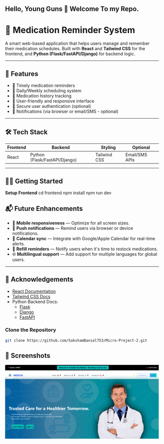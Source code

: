 ## Hello, Young Guns 👋 Welcome To my Repo.

# 💊 Medication Reminder System

A smart web-based application that helps users manage and remember their medication schedules. Built with **React** and **Tailwind CSS** for the frontend, and **Python (Flask/FastAPI/Django)** for backend logic.



---

## 🚀 Features

- 🔔 Timely medication reminders
- 📅 Daily/Weekly scheduling system
- 🧾 Medication history tracking
- 🧠 User-friendly and responsive interface
- 🔐 Secure user authentication (optional)
- 💬 Notifications (via browser or email/SMS - optional)

---

## 🛠️ Tech Stack

| Frontend | Backend | Styling | Optional |
|----------|---------|---------|----------|
| React    | Python (Flask/FastAPI/Django) | Tailwind CSS |  Email/SMS APIs |

---





## 🧑‍💻 Getting Started



**Setup Frontend**
cd frontend
npm install
npm run dev

## 📬 Future Enhancements

- 📱 **Mobile responsiveness** — Optimize for all screen sizes.
- 🔔 **Push notifications** — Remind users via browser or device notifications.
- 📆 **Calendar sync** — Integrate with Google/Apple Calendar for real-time alerts.
- 💊 **Refill reminders** — Notify users when it's time to restock medications.
- 🌐 **Multilingual support** — Add support for multiple languages for global users.

---

## 🙌 Acknowledgements

- [React Documentation](https://reactjs.org/)
- [Tailwind CSS Docs](https://tailwindcss.com/docs)
- Python Backend Docs:
  - [Flask](https://flask.palletsprojects.com/)
  - [Django](https://docs.djangoproject.com/)
  - [FastAPI](https://fastapi.tiangolo.com/)
### Clone the Repository

```bash
git clone https://github.com/SakshamBansal753/Micro-Project-2.git
```
## 📸 Screenshots
<img src="https://github.com/SakshamBansal753/Micro-Project-2/blob/main/Med.png"/>


